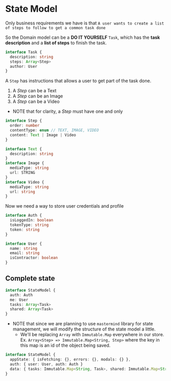 # State Model

Only business requirements we have is that `A user wants to create a list of steps to follow to get a common task done`

So the Domain model can be a **DO IT YOURSELF** `Task`, which has the **task description** and a **list of steps** to finish the task.

```typescript
interface Task {
  description: string
  steps: Array<Step>
  author: User
}
```

A `Step` has instructions that allows a user to get part of the task done.
1. A *Step* can be a Text
2. A *Step* can be an Image
3. A *Step* can be a Video

* NOTE that for clarity, a *Step* must have one and only 

```typescript
interface Step {
  order: number
  contentType: enum // TEXT, IMAGE, VIDEO
  content: Text | Image | Video 
}
```

```typescript
interface Text {
  description: string
}
interface Image {
  mediaType: string
  url: STRING
}
interface Video {
  mediaType: string
  url: string
}
```

Now we need a way to store user credentials and profile
```typescript
interface Auth {
  isLoggedIn: boolean
  tokenType: string
  token: string
}
```

```typescript
interface User {
  name: string
  email: string
  isContractor: boolean
}
```

## Complete state 

```typescript
interface StateModel {
  auth: Auth
  me: User
  tasks: Array<Task>
  shared: Array<Task>
}
```

* NOTE that since we are planning to use `mastermind` library for state management, we will modify the structure of the state model a little.
	* We'll be replacing `Array` with `Immutable.Map` everywhere in our store. Ex. `Array<Step> => Immutable.Map<String, Step>` where the key in this map is an id of the object being saved.

```typescript
interface StateModel {
  appState: { isFetching: {}, errors: {}, modals: {} },
  auth: { user: User, auth: Auth }
  data: { tasks: Immutable.Map<String, Task>, shared: Immutable.Map<String, Task> }
}
```

